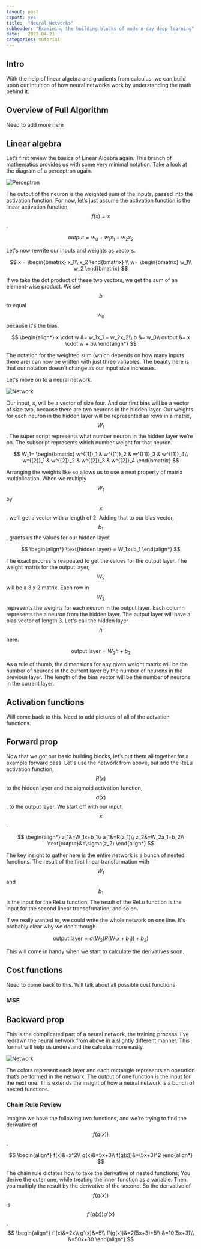 ```yaml
---
layout: post
cspost: yes
title:  "Neural Networks"
subheader: "Examining the building blocks of modern-day deep learning"
date:   2022-04-21
categories: tutorial
---
```


## Intro
With the help of linear algebra and gradients from calculus, we can build upon our intuition of how neural networks work by understanding the math behind it.

## Overview of Full Algorithm

Need to add more here

## Linear algebra

Let’s first review the basics of Linear Algebra again. This branch of mathematics provides us with some very minimal notation. Take a look at the diagram of a perceptron again. 

![Perceptron](../assets/images/nn/NNAdvancedNeuron.svg)

The output of the neuron is the weighted sum of the inputs, passed into the activation function. For now, let’s just assume the activation function is the linear activation function, $$f(x) = x$$.

$$output=w_0 + w_1x_1 + w_2x_2$$

Let's now rewrite our inputs and weights as vectors.

$$
x =
\begin{bmatrix}
x_1\\
x_2
\end{bmatrix}
\\
w=
\begin{bmatrix}
w_1\\
w_2
\end{bmatrix}
$$

If we take the dot product of these two vectors, we get the sum of an element-wise product. We set $$b$$ to equal $$w_0$$ because it's the bias.

$$
\begin{align*}
x \cdot w &= w_1x_1 + w_2x_2\\
b &= w_0\\
output &= x \cdot w + b\\
\end{align*}
$$

The notation for the weighted sum (which depends on how many inputs there are) can now be written with just three variables. The beauty here is that our notation doesn't change as our input size increases.

Let's move on to a neural network.

![Network](../assets/images/nn/FullNetwork.svg)

Our input, x, will be a vector of size four. And our first bias will be a vector of size two, because there are two neurons in the hidden layer. Our weights for each neuron in the hidden layer will be represented as rows in a matrix, $$W_1$$. The super script represents what number neuron in the hidden layer we’re on. The subscript represents which number weight for that neuron. 

$$
W_1=
\begin{bmatrix}
w^{[1]}_1 & w^{[1]}_2 & w^{[1]}_3 & w^{[1]}_4\\
w^{[2]}_1 & w^{[2]}_2 & w^{[2]}_3 & w^{[2]}_4
\end{bmatrix}
$$

Arranging the weights like so allows us to use a neat property of matrix multiplication. When we multiply $$W_1$$ by $$x$$, we'll get a vector with a length of 2. Adding that to our bias vector, $$b_1$$, grants us the values for our hidden layer.

$$
\begin{align*}
\text{hidden layer} = W_1x+b_1
\end{align*}
$$

The exact procrss is reapeated to get the values for the output layer. The weight matrix for the output layer, $$W_2$$ will be a 3 x 2 matrix. Each row in $$W_2$$ represents the weights for each neuron in the output layer. Each column represents the a neuron from the hidden layer. The output layer will have a bias vector of length 3. Let's call the hidden layer $$h$$ here.

$$\text{output layer} = W_2h+b_2$$

As a rule of thumb, the dimensions for any given weight matrix will be the number of neurons in the current layer by the number of neurons in the previous layer. The length of the bias vector will be the number of neurons in the current layer.

## Activation functions

Will come back to this. Need to add pictures of all of the actvation functions.

## Forward prop

Now that we got our basic building blocks, let’s put them all together for a example forward pass. Let's use the network from above, but add the ReLu activation function, $$R(x)$$ to the hidden layer and the sigmoid activation function, $$\sigma(x)$$, to the output layer. We start off with our input, $$x$$.

$$
\begin{align*}
z_1&=W_1x+b_1\\
a_1&=R(z_1)\\
z_2&=W_2a_1+b_2\\
\text{output}&=\sigma(z_2)
\end{align*}
$$

The key insight to gather here is the entire network is a bunch of nested functions. The result of the first linear transformation with $$W_1$$ and $$b_1$$ is the input for the ReLu function. The result of the ReLu function is the input for the second linear transofrmation, and so on.

If we really wanted to, we could write the whole network on one line. It's probably clear why we don't though.

$$\text{output layer}=\sigma(W_2(R(W_1x+b_1))+b_2)$$


This will come in handy when we start to calculate the derivatives soon.

## Cost functions

Need to come back to this. Will talk about all possible cost functions
### MSE

## Backward prop

This is the complicated part of a neural network, the training process. I’ve redrawn the neural network from above in a slightly different manner. This format will help us understand the calculus more easily.

![Network](../assets/images/nn/ReformattedNetwork.svg)

The colors represent each layer and each rectangle represents an operation that’s performed in the network. The output of one function is the input for the next one. This extends the insight of how a neural network is a bunch of nested functions.

### Chain Rule Review

Imagine we have the following two functions, and we're trying to find the derivative of $$f(g(x))$$. 

$$
\begin{align*}
f(x)&=x^2\\
g(x)&=5x+3\\
f(g(x))&=(5x+3)^2
\end{align*}
$$

The chain rule dictates how to take the derivative of nested functions; You derive the outer one, while treating the inner function as a variable. Then, you multiply the result by the derivative of the second. So the derivative of $$f(g(x))$$ is $$f'(g(x))g'(x)$$.
$$
\begin{align*}
f'(x)&=2x\\
g'(x)&=5\\
f'(g(x))&=2(5x+3)*5\\
&=10(5x+3)\\
&=50x+30
\end{align*}
$$

